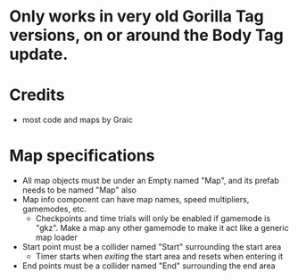# Only works in very old Gorilla Tag versions, on or around the Body Tag update.


# Credits
- most code and maps by Graic

# Map specifications
- All map objects must be under an Empty named "Map", and its prefab needs to be named "Map" also
- Map info component can have map names, speed multipliers, gamemodes, etc.
  - Checkpoints and time trials will only be enabled if gamemode is "gkz". Make a map any other gamemode to make it act like a generic map loader
- Start point must be a collider named "Start" surrounding the start area
  - Timer starts when *exiting* the start area and resets when entering it
- End points must be a collider named "End" surrounding the end area
